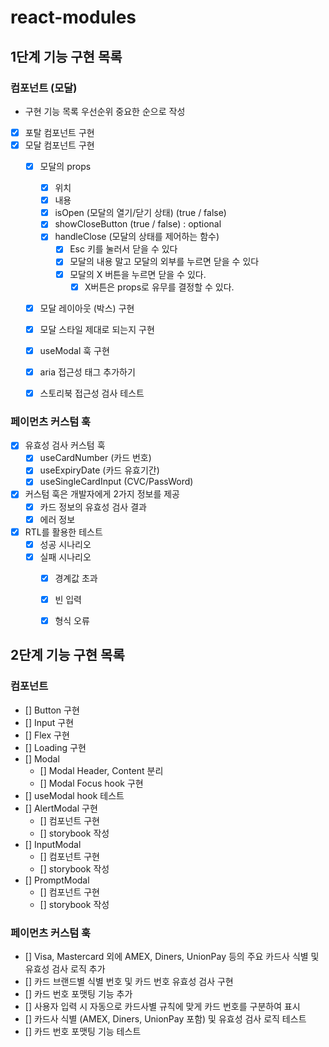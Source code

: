 # react-modules

## 1단계 기능 구현 목록 

### 컴포넌트 (모달)

- 구현 기능 목록 우선순위 중요한 순으로 작성
- [x]  포탈 컴포넌트 구현
- [x]  모달 컴포넌트 구현
    - [x]  모달의 props
        - [x]  위치
        - [x]  내용
        - [x]  isOpen (모달의 열기/닫기 상태) (true / false)
        - [x]  showCloseButton (true / false) : optional
        - [x]  handleClose (모달의 상태를 제어하는 함수)
            - [x]  Esc 키를 눌러서 닫을 수 있다
            - [x]  모달의 내용 말고 모달의 외부를 누르면 닫을 수 있다
            - [x]  모달의 X 버튼을 누르면 닫을 수 있다.
                - [x]  X버튼은 props로 유무를 결정할 수 있다.
    - [x]  모달 레이아웃 (박스) 구현
    - [x]  모달 스타일 제대로 되는지 구현
    - [x]  useModal 훅 구현
    - [x]  aria 접근성 태그 추가하기
    - [x]  스토리북 접근성 검사 테스트


### 페이먼츠 커스텀 훅

- [x]  유효성 검사 커스텀 훅
    - [x]  useCardNumber (카드 번호)
    - [x]  useExpiryDate (카드 유효기간)
    - [x]  useSingleCardInput (CVC/PassWord)
- [x]  커스텀 훅은 개발자에게 2가지 정보를 제공
    - [x]  카드 정보의 유효성 검사 결과
    - [x]  에러 정보
- [x]  RTL를 활용한 테스트
    - [x]  성공 시나리오
    - [x]  실패 시나리오
        - [x]  경계값 초과
        - [x]  빈 입력
        - [x]  형식 오류


## 2단계 기능 구현 목록 

### 컴포넌트 
- [] Button 구현
- [] Input 구현
- [] Flex 구현
- [] Loading 구현 
- [] Modal 
    - [] Modal Header, Content 분리
    - [] Modal Focus hook 구현
- [] useModal hook 테스트
- [] AlertModal 구현
    - [] 컴포넌트 구현
    - [] storybook 작성
- [] InputModal
    - [] 컴포넌트 구현
    - [] storybook 작성
- [] PromptModal
    - [] 컴포넌트 구현
    - [] storybook 작성

### 페이먼츠 커스텀 훅
- [] Visa, Mastercard 외에 AMEX, Diners, UnionPay 등의 주요 카드사 식별 및 유효성 검사 로직 추가
- [] 카드 브랜드별 식별 번호 및 카드 번호 유효성 검사 구현
- [] 카드 번호 포맷팅 기능 추가
- [] 사용자 입력 시 자동으로 카드사별 규칙에 맞게 카드 번호를 구분하여 표시
- [] 카드사 식별 (AMEX, Diners, UnionPay 포함) 및 유효성 검사 로직 테스트
- [] 카드 번호 포맷팅 기능 테스트
